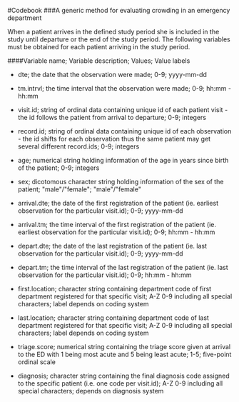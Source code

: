 #Codebook
###A generic method for evaluating crowding in an emergency department

When a patient arrives in the defined study period she is included in the study until departure or the end of the study period. The following variables must be obtained for each patient arriving in the study period.

####Variable name; Variable description; Values; Value labels


- dte; the date that the observation were made; 0-9; yyyy-mm-dd

- tm.intrvl; the time interval that the observation were made; 0-9; hh:mm - hh:mm

- visit.id; string of ordinal data containing unique id of each patient visit - the id follows the patient from arrival to departure; 0-9; integers

- record.id; string of ordinal data containing unique id of each observation - the id shifts for each observation thus the same patient may get several different record.ids; 0-9; integers

- age; numerical string holding information of the age in years since birth of the patient; 0-9; integers
 
- sex; dicotomous character string holding information of the sex of the patient; "male"/"female"; "male"/"female"

- arrival.dte; the date of the first registration of the patient (ie. earliest observation for the particular visit.id); 0-9; yyyy-mm-dd

- arrival.tm; the time interval of the first registration of the patient (ie. earliest observation for the particular visit.id); 0-9; hh:mm - hh:mm

- depart.dte; the date of the last registration of the patient (ie. last observation for the particular visit.id); 0-9; yyyy-mm-dd

- depart.tm; the time interval of the last registration of the patient (ie. last observation for the particular visit.id); 0-9; hh:mm - hh:mm

- first.location; character string containing department code of first department registered for that specific visit; A-Z 0-9 including all special characters; label depends on coding system

- last.location; character string containing department code of last department registered for that specific visit; A-Z 0-9 including all special characters; label depends on coding system

- triage.score; numerical string containing the triage score given at arrival to the ED with 1 being most acute and 5 being least acute; 1-5; five-point ordinal scale

- diagnosis; character string containing the final diagnosis code assigned to the specific patient (i.e. one code per visit.id); A-Z 0-9 including all special characters; depends on diagnosis system
